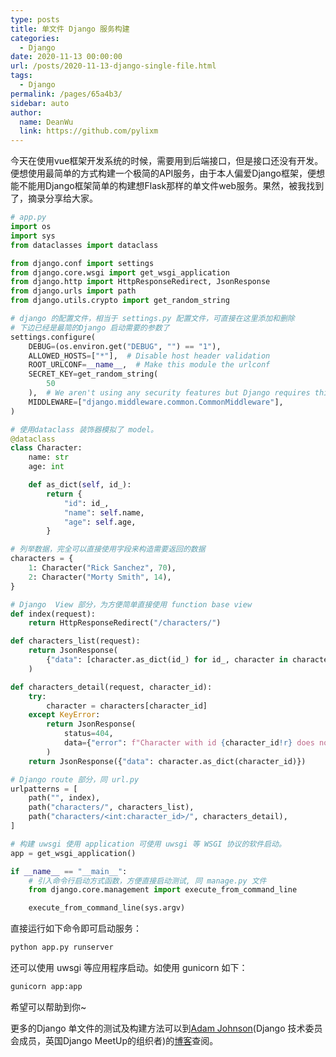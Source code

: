 ```yaml
---
type: posts
title: 单文件 Django 服务构建
categories: 
  - Django
date: 2020-11-13 00:00:00
url: /posts/2020-11-13-django-single-file.html
tags: 
  - Django
permalink: /pages/65a4b3/
sidebar: auto
author: 
  name: DeanWu
  link: https://github.com/pylixm
---
```


今天在使用vue框架开发系统的时候，需要用到后端接口，但是接口还没有开发。便想使用最简单的方式构建一个极简的API服务，由于本人偏爱Django框架，便想能不能用Django框架简单的构建想Flask那样的单文件web服务。果然，被我找到了，摘录分享给大家。

```python
# app.py 
import os
import sys
from dataclasses import dataclass

from django.conf import settings
from django.core.wsgi import get_wsgi_application
from django.http import HttpResponseRedirect, JsonResponse
from django.urls import path
from django.utils.crypto import get_random_string

# django 的配置文件，相当于 settings.py 配置文件，可直接在这里添加和删除
# 下边已经是最简的Django 启动需要的参数了
settings.configure(
    DEBUG=(os.environ.get("DEBUG", "") == "1"),
    ALLOWED_HOSTS=["*"],  # Disable host header validation
    ROOT_URLCONF=__name__,  # Make this module the urlconf
    SECRET_KEY=get_random_string(
        50
    ),  # We aren't using any security features but Django requires this setting
    MIDDLEWARE=["django.middleware.common.CommonMiddleware"],
)

# 使用dataclass 装饰器模拟了 model。
@dataclass
class Character:
    name: str
    age: int

    def as_dict(self, id_):
        return {
            "id": id_,
            "name": self.name,
            "age": self.age,
        }

# 列举数据，完全可以直接使用字段来构造需要返回的数据
characters = {
    1: Character("Rick Sanchez", 70),
    2: Character("Morty Smith", 14),
}

# Django  View 部分，为方便简单直接使用 function base view  
def index(request):
    return HttpResponseRedirect("/characters/")

def characters_list(request):
    return JsonResponse(
        {"data": [character.as_dict(id_) for id_, character in characters.items()]}
    )

def characters_detail(request, character_id):
    try:
        character = characters[character_id]
    except KeyError:
        return JsonResponse(
            status=404,
            data={"error": f"Character with id {character_id!r} does not exist."},
        )
    return JsonResponse({"data": character.as_dict(character_id)})

# Django route 部分，同 url.py 
urlpatterns = [
    path("", index),
    path("characters/", characters_list),
    path("characters/<int:character_id>/", characters_detail),
]

# 构建 uwsgi 使用 application 可使用 uwsgi 等 WSGI 协议的软件启动。 
app = get_wsgi_application()

if __name__ == "__main__":
    # 引入命令行启动方式函数，方便直接启动测试, 同 manage.py 文件
    from django.core.management import execute_from_command_line

    execute_from_command_line(sys.argv)
```

直接运行如下命令即可启动服务：

```bash 
python app.py runserver
```

还可以使用 uwsgi 等应用程序启动。如使用 gunicorn 如下：

```bash
gunicorn app:app
```

希望可以帮助到你~ 

更多的Django 单文件的测试及构建方法可以到[Adam Johnson](https://adamj.eu/)(Django 技术委员会成员，英国Django MeetUp的组织者)的[博客](https://adamj.eu/tech/2020/10/15/a-single-file-rest-api-in-django/)查阅。


